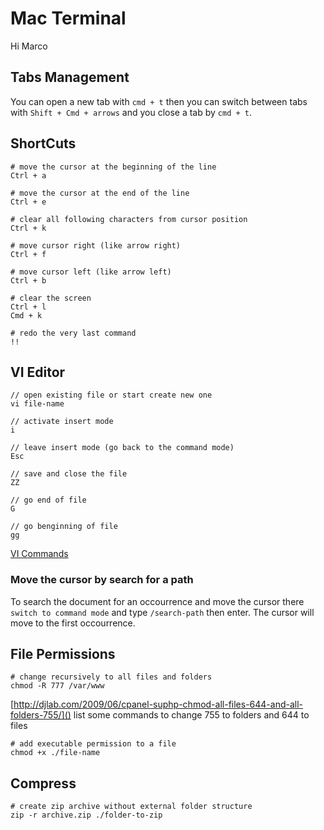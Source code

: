 Mac Terminal
==========================
Hi Marco

## Tabs Management

You can open a new tab with `cmd + t` then you can switch between tabs with `Shift + Cmd + arrows` and you close a tab by `cmd + t`.



## ShortCuts

    # move the cursor at the beginning of the line
    Ctrl + a
    
    # move the cursor at the end of the line
    Ctrl + e
    
    # clear all following characters from cursor position
    Ctrl + k
    
    # move cursor right (like arrow right)
    Ctrl + f
    
    # move cursor left (like arrow left)
    Ctrl + b
    
    # clear the screen
    Ctrl + l
    Cmd + k
    
    # redo the very last command
    !!
    
    
## VI Editor

    // open existing file or start create new one
    vi file-name
    
    // activate insert mode
    i
    
    // leave insert mode (go back to the command mode)
    Esc
    
    // save and close the file
    ZZ
    
    // go end of file
    G
    
    // go benginning of file
    gg
    
[VI Commands](http://osr600doc.sco.com/en/FD_create/vi_summary.html)    

    
### Move the cursor by search for a path
    
To search the document for an occourrence and move the cursor there `switch to command mode` and type `/search-path` then enter. The cursor will move to the first occourrence.





## File Permissions

    # change recursively to all files and folders
    chmod -R 777 /var/www


[http://djlab.com/2009/06/cpanel-suphp-chmod-all-files-644-and-all-folders-755/]() list some commands to change 755 to folders and 644 to files

    # add executable permission to a file
    chmod +x ./file-name



## Compress

    # create zip archive without external folder structure
    zip -r archive.zip ./folder-to-zip
    
  

